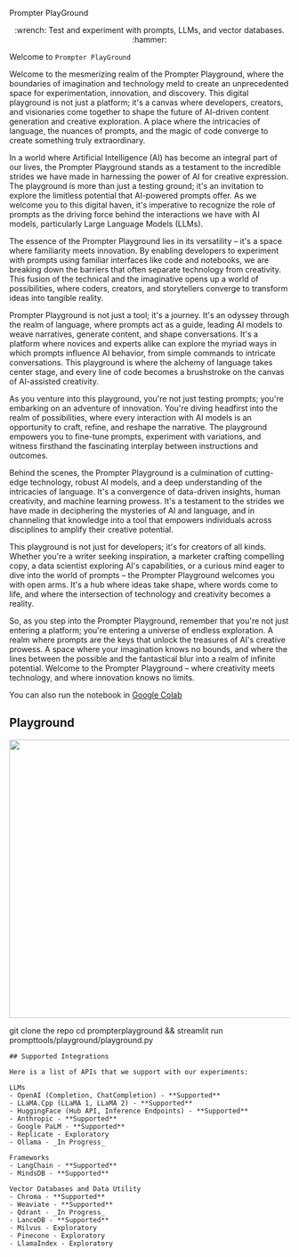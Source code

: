 
 Prompter PlayGround
</h1>
<p align="center">
:wrench: Test and experiment with prompts, LLMs, and vector databases. :hammer:

Welcome to `Prompter PlayGround` 

Welcome to the mesmerizing realm of the Prompter Playground, where the boundaries of imagination and technology meld to create an unprecedented space for experimentation, innovation, and discovery. This digital playground is not just a platform; it's a canvas where developers, creators, and visionaries come together to shape the future of AI-driven content generation and creative exploration. A place where the intricacies of language, the nuances of prompts, and the magic of code converge to create something truly extraordinary.

In a world where Artificial Intelligence (AI) has become an integral part of our lives, the Prompter Playground stands as a testament to the incredible strides we have made in harnessing the power of AI for creative expression. The playground is more than just a testing ground; it's an invitation to explore the limitless potential that AI-powered prompts offer. As we welcome you to this digital haven, it's imperative to recognize the role of prompts as the driving force behind the interactions we have with AI models, particularly Large Language Models (LLMs).

The essence of the Prompter Playground lies in its versatility – it's a space where familiarity meets innovation. By enabling developers to experiment with prompts using familiar interfaces like code and notebooks, we are breaking down the barriers that often separate technology from creativity. This fusion of the technical and the imaginative opens up a world of possibilities, where coders, creators, and storytellers converge to transform ideas into tangible reality.

Prompter Playground is not just a tool; it's a journey. It's an odyssey through the realm of language, where prompts act as a guide, leading AI models to weave narratives, generate content, and shape conversations. It's a platform where novices and experts alike can explore the myriad ways in which prompts influence AI behavior, from simple commands to intricate conversations. This playground is where the alchemy of language takes center stage, and every line of code becomes a brushstroke on the canvas of AI-assisted creativity.

As you venture into this playground, you're not just testing prompts; you're embarking on an adventure of innovation. You're diving headfirst into the realm of possibilities, where every interaction with AI models is an opportunity to craft, refine, and reshape the narrative. The playground empowers you to fine-tune prompts, experiment with variations, and witness firsthand the fascinating interplay between instructions and outcomes.

Behind the scenes, the Prompter Playground is a culmination of cutting-edge technology, robust AI models, and a deep understanding of the intricacies of language. It's a convergence of data-driven insights, human creativity, and machine learning prowess. It's a testament to the strides we have made in deciphering the mysteries of AI and language, and in channeling that knowledge into a tool that empowers individuals across disciplines to amplify their creative potential.

This playground is not just for developers; it's for creators of all kinds. Whether you're a writer seeking inspiration, a marketer crafting compelling copy, a data scientist exploring AI's capabilities, or a curious mind eager to dive into the world of prompts – the Prompter Playground welcomes you with open arms. It's a hub where ideas take shape, where words come to life, and where the intersection of technology and creativity becomes a reality.

So, as you step into the Prompter Playground, remember that you're not just entering a platform; you're entering a universe of endless exploration. A realm where prompts are the keys that unlock the treasures of AI's creative prowess. A space where your imagination knows no bounds, and where the lines between the possible and the fantastical blur into a realm of infinite potential. Welcome to the Prompter Playground – where creativity meets technology, and where innovation knows no limits.


You can also run the notebook in [Google Colab](https://colab.research.google.com/drive/1YVcpBew8EqbhXFN8P5NaFrOIqc1FKWeS?usp=sharing)

## Playground

<p align="center">
  <img src="img/playground.gif" width="1000" height="500">
</p>

git clone the repo
cd prompterplayground && streamlit run prompttools/playground/playground.py
```
## Supported Integrations

Here is a list of APIs that we support with our experiments:

LLMs
- OpenAI (Completion, ChatCompletion) - **Supported**
- LLaMA.Cpp (LLaMA 1, LLaMA 2) - **Supported**
- HuggingFace (Hub API, Inference Endpoints) - **Supported**
- Anthropic - **Supported**
- Google PaLM - **Supported**
- Replicate - Exploratory
- Ollama - _In Progress_

Frameworks
- LangChain - **Supported**
- MindsDB - **Supported**

Vector Databases and Data Utility
- Chroma - **Supported**
- Weaviate - **Supported**
- Qdrant - _In Progress_
- LanceDB - **Supported**
- Milvus - Exploratory
- Pinecone - Exploratory
- LlamaIndex - Exploratory
